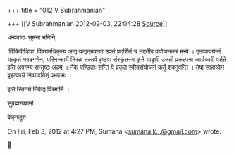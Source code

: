+++
title = "012 V Subrahmanian"

+++
[[V Subrahmanian	2012-02-03, 22:04:28 [Source](https://groups.google.com/g/bvparishat/c/kPDB2qFfkZU)]]



धन्यवादाः सुमना भगिनि,

  

’विकिपीडिया’ विषयमधिकृत्य अद्य यद्यद्भवत्या उक्तं प्रदर्शितं च तदतीव प्रयोजनकरं मन्ये । एतावत्पर्यन्तं यत्कृतं भवद्गणेन, यस्मिन्कार्ये निरतः तत्सर्वं दृष्ट्वा संस्कृतस्य कृते यादृशी उन्नती प्रकल्पना कार्यकारी वर्तते इति अवगम्य सन्तुष्टः अहम् । नैके पण्डिताः सन्ति ये प्रकृते स्वीयसंयोजनं कर्तुं शक्नुवन्ति । तेषां साहाय्येन बृहत्कार्यं 
निष्पादयितुं प्रभवामः ।

  

इति स्विनयं निवेद्य विरमामि ।

  

सुब्रह्मण्यशर्मा

बेङ्गलूरु

  
  

On Fri, Feb 3, 2012 at 4:27 PM, Sumana \<[sumana.k...@gmail.com]()\> wrote:  



